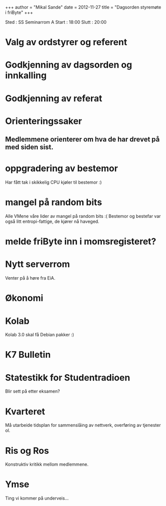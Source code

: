 +++
author = "Mikal Sande"
date = 2012-11-27
title = "Dagsorden styremøte i friByte"
+++

Sted : SS Seminarrom A Start : 18:00 Slutt : 20:00

# Valg av ordstyrer og referent

# Godkjenning av dagsorden og innkalling

# Godkjenning av referat

# Orienteringssaker

## Medlemmene orienterer om hva de har drevet på med siden sist.

# oppgradering av bestemor

Har fått tak i skikkelig CPU kjøler til bestemor :)

# mangel på random bits

Alle VMene våre lider av mangel på random bits :( Bestemor og bestefar
var også litt entropi-fattige, de kjører nå haveged.

# melde friByte inn i momsregisteret?

# Nytt serverrom

Venter på å høre fra EiA.

# Økonomi

# Kolab

Kolab 3.0 skal få Debian pakker :)

# K7 Bulletin

# Statestikk for Studentradioen

Blir sett på etter eksamen?

# Kvarteret

Må utarbeide tidsplan for sammenslåing av nettverk, overføring av
tjenester ol.

# Ris og Ros

Konstruktiv kritikk mellom medlemmene.

# Ymse

Ting vi kommer på underveis...
